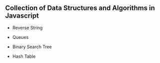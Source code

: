 ## Collection of Data Structures and Algorithms in Javascript

* Reverse String

* Queues

* Binary Search Tree

* Hash Table
